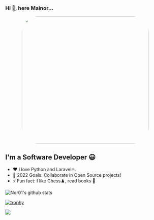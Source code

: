### Hi 👋, here Mainor... 

<div id="header" align="center">
  <img src="https://media.giphy.com/media/qgQUggAC3Pfv687qPC/giphy.gif" width="400" style="border-radius:50px"/>
</div>


## I'm a Software Developer 😃

- ❤️ I love Python and Laravel🔥.
- 🥅 2022 Goals: Collaborate in Open Source projects!
- ⚡ Fun fact: I like Chess♟️, read books :notebook_with_decorative_cover:

![Nor01's github stats](https://github-readme-stats.vercel.app/api?username=nor01&show_icons=true)

[![trophy](https://github-profile-trophy.vercel.app/?username=Nor01&theme=onedark)](https://github.com/ryo-ma/github-profile-trophy)

<a href="https://github.com/anuraghazra/github-readme-stats">
  <!-- Change the `github-readme-stats.anuraghazra1.vercel.app` to `github-readme-stats.vercel.app`  -->
  <img align="center" src="https://github-readme-stats.anuraghazra1.vercel.app/api/top-langs/?username=Nor01&layout=compact&theme=radical" />
</a>
